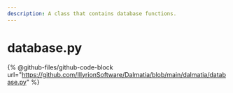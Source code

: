 ```yaml
---
description: A class that contains database functions.
---
```


# database.py



{% @github-files/github-code-block url="https://github.com/IllyrionSoftware/Dalmatia/blob/main/dalmatia/database.py" %}
